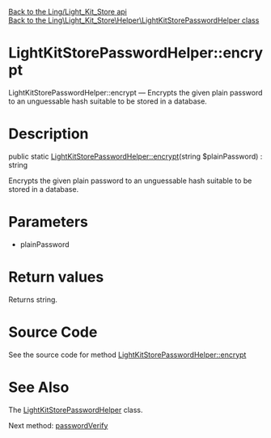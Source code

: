 [Back to the Ling/Light_Kit_Store api](https://github.com/lingtalfi/Light_Kit_Store/blob/master/doc/api/Ling/Light_Kit_Store.md)<br>
[Back to the Ling\Light_Kit_Store\Helper\LightKitStorePasswordHelper class](https://github.com/lingtalfi/Light_Kit_Store/blob/master/doc/api/Ling/Light_Kit_Store/Helper/LightKitStorePasswordHelper.md)


LightKitStorePasswordHelper::encrypt
================



LightKitStorePasswordHelper::encrypt — Encrypts the given plain password to an unguessable hash suitable to be stored in a database.




Description
================


public static [LightKitStorePasswordHelper::encrypt](https://github.com/lingtalfi/Light_Kit_Store/blob/master/doc/api/Ling/Light_Kit_Store/Helper/LightKitStorePasswordHelper/encrypt.md)(string $plainPassword) : string




Encrypts the given plain password to an unguessable hash suitable to be stored in a database.




Parameters
================


- plainPassword

    


Return values
================

Returns string.








Source Code
===========
See the source code for method [LightKitStorePasswordHelper::encrypt](https://github.com/lingtalfi/Light_Kit_Store/blob/master/Helper/LightKitStorePasswordHelper.php#L21-L24)


See Also
================

The [LightKitStorePasswordHelper](https://github.com/lingtalfi/Light_Kit_Store/blob/master/doc/api/Ling/Light_Kit_Store/Helper/LightKitStorePasswordHelper.md) class.

Next method: [passwordVerify](https://github.com/lingtalfi/Light_Kit_Store/blob/master/doc/api/Ling/Light_Kit_Store/Helper/LightKitStorePasswordHelper/passwordVerify.md)<br>

